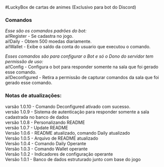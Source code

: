 ﻿#LuckyBox de cartas de animes (Exclusivo para bot do Discord)

### Comandos

<i>Esse são os comandos padrões do bot:</i> <br />
ai!Register - Se cadastra no jogo. <br />
ai!Daily - Obtem 500 moedas diariamente. <br />
ai!Wallet - Exibe o saldo da conta do usuario que executou o comando. <br />

<i>Esses comandos são para configurar o Bot e só o Dono do servidor tem permissão de uso:</i> <br />
ai!Config - Configura o bot para responder somente na sala que foi gerado esse comando. <br />
ai!Deconfigured - Retira a permissão de capturar comandos da sala que foi gerado esse comando. <br />

### Notas de atualizações:

varsão 1.0.10 - Comando Deconfigured ativado com sucesso. <br />
versão 1.0.9 - Sistema de autenticação para responder somente a sala cadastrada no banco de dados <br />
versão 1.0.8 - Personalizando README <br />
versão 1.0.7 - Update README <br />
Versão 1.0.6 - README atualizado, comando Daily atualizado <br />
Versão 1.0.5 - Arquivo de README atualizado <br />
Versão 1.0.4 - Comando Daily Operante <br />
Versão 1.0.3 - Comando Wallet operante <br />
Versão 1.0.2 - Indicadores de configuração operante <br />
Versão 1.0.1 - Banco de dados estruturado junto com base do jogo <br />
